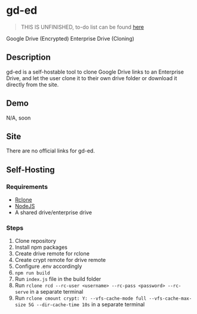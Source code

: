 # gd-ed
> THIS IS UNFINISHED, to-do list can be found [here](https://rentry.co/gded-todo)

Google Drive (Encrypted) Enterprise Drive (Cloning)

## Description
gd-ed is a self-hostable tool to clone Google Drive links to an Enterprise Drive, and let the user clone it to their own drive folder or download it directly from the site.

## Demo
N/A, soon

## Site
There are no official links for gd-ed.

## Self-Hosting
### Requirements
- [Rclone](https://rclone.org/)
- [NodeJS](https://nodejs.dev)
- A shared drive/enterprise drive

### Steps
1. Clone repository
2. Install npm packages
3. Create drive remote for rclone
4. Create crypt remote for drive remote
5. Configure .env accordingly
6. `npm run build`
7. Run `index.js` file in the build folder
8. Run `rclone rcd --rc-user <username> --rc-pass <password> --rc-serve` in a separate terminal
9. Run `rclone cmount crypt: Y: --vfs-cache-mode full --vfs-cache-max-size 5G --dir-cache-time 10s` in a separate terminal
